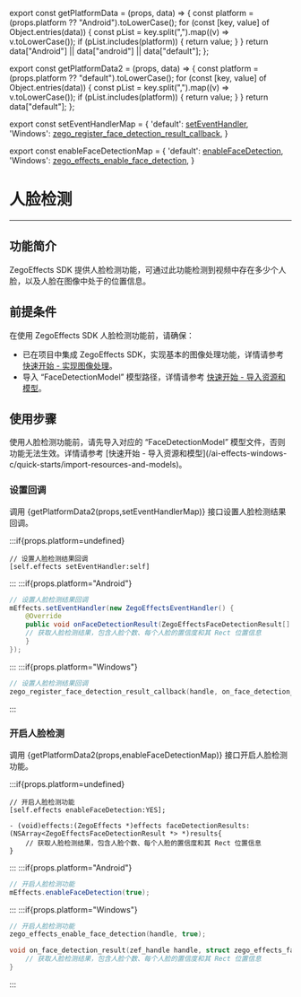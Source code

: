 export const getPlatformData = (props, data) => {
    const platform = (props.platform ?? "Android").toLowerCase();
    for (const [key, value] of Object.entries(data)) {
        const pList = key.split(",").map((v) => v.toLowerCase());
        if (pList.includes(platform)) {
            return value;
        }
    }
    return data["Android"] || data["android"] || data["default"];
};

export const getPlatformData2 = (props, data) => {
    const platform = (props.platform ?? "default").toLowerCase();
    for (const [key, value] of Object.entries(data)) {
        const pList = key.split(",").map((v) => v.toLowerCase());
        if (pList.includes(platform)) {
            return value;
        }
    }
    return data["default"];
};

export const setEventHandlerMap = {
    'default': <a href="@setEventHandler" target='_blank'>setEventHandler</a>,
    'Windows': <a href="@zego_register_face_detection_result_callback" target='_blank'>zego_register_face_detection_result_callback</a>,
}

export const enableFaceDetectionMap = {
    'default': <a href="@enableFaceDetection" target='_blank'>enableFaceDetection</a>,
    'Windows': <a href="@zego_effects_enable_face_detection" target='_blank'>zego_effects_enable_face_detection</a>,
}

# 人脸检测

- - -

## 功能简介

ZegoEffects SDK 提供人脸检测功能，可通过此功能检测到视频中存在多少个人脸，以及人脸在图像中处于的位置信息。


## 前提条件

在使用 ZegoEffects SDK 人脸检测功能前，请确保：

- 已在项目中集成 ZegoEffects SDK，实现基本的图像处理功能，详情请参考 [快速开始 - 实现图像处理](/ai-effects-windows-c/quick-starts/implement-basic-image-processing)。
- 导入 “FaceDetectionModel” 模型路径，详情请参考 [快速开始 - 导入资源和模型](/ai-effects-windows-c/quick-starts/import-resources-and-models)。

## 使用步骤

<Warning title="注意">
使用人脸检测功能前，请先导入对应的 “FaceDetectionModel” 模型文件，否则功能无法生效。详情请参考 [快速开始 - 导入资源和模型](/ai-effects-windows-c/quick-starts/import-resources-and-models)。
</Warning>

### 设置回调

调用 {getPlatformData2(props,setEventHandlerMap)} 接口设置人脸检测结果回调。

:::if{props.platform=undefined}
```objc
// 设置人脸检测结果回调
[self.effects setEventHandler:self]
```
:::
:::if{props.platform="Android"}
```java
// 设置人脸检测结果回调
mEffects.setEventHandler(new ZegoEffectsEventHandler() {  
    @Override  
    public void onFaceDetectionResult(ZegoEffectsFaceDetectionResult[] results, ZegoEffects handle) { 
    // 获取人脸检测结果，包含人脸个数、每个人脸的置信度和其 Rect 位置信息    
    }
});
```
:::
:::if{props.platform="Windows"}
```c
// 设置人脸检测结果回调
zego_register_face_detection_result_callback(handle, on_face_detection_result);
```
:::

### 开启人脸检测

调用 {getPlatformData2(props,enableFaceDetectionMap)} 接口开启人脸检测功能。

:::if{props.platform=undefined}
```objc
// 开启人脸检测功能
[self.effects enableFaceDetection:YES];

- (void)effects:(ZegoEffects *)effects faceDetectionResults:(NSArray<ZegoEffectsFaceDetectionResult *> *)results{  
    // 获取人脸检测结果，包含人脸个数、每个人脸的置信度和其 Rect 位置信息
}
```
:::
:::if{props.platform="Android"}
```java
// 开启人脸检测功能
mEffects.enableFaceDetection(true);
```
:::
:::if{props.platform="Windows"}
```c
// 开启人脸检测功能
zego_effects_enable_face_detection(handle, true);

void on_face_detection_result(zef_handle handle, struct zego_effects_face_detection_result *results, int result_size) {  
    // 获取人脸检测结果，包含人脸个数、每个人脸的置信度和其 Rect 位置信息
}
```
:::

<Content platform="Windows" />